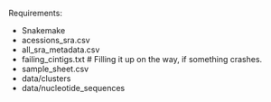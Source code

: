 Requirements:

- Snakemake
- acessions_sra.csv
- all_sra_metadata.csv
- failing_cintigs.txt # Filling it up on the way, if something crashes.
- sample_sheet.csv
- data/clusters
- data/nucleotide_sequences
